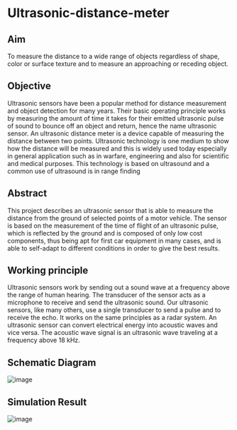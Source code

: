 # Ultrasonic-distance-meter

## Aim 
To measure the distance to a wide range of objects regardless of shape, color or surface texture and 
to measure an approaching or receding object. 
## Objective 
Ultrasonic sensors have been a popular method for distance measurement and object 
detection for many years. Their basic operating principle works by measuring the amount 
of time it takes for their emitted ultrasonic pulse of sound to bounce off an object and 
return, hence the name ultrasonic sensor. An ultrasonic distance meter is a device capable 
of measuring the distance between two points. Ultrasonic technology is one medium to 
show how the distance will be measured and this is widely used today especially in 
general application such as in warfare, engineering and also for scientific and medical 
purposes. This technology is based on ultrasound and a common use of ultrasound is in 
range finding

## Abstract 
This project describes an ultrasonic sensor that is able to measure the distance from the ground of 
selected points of a motor vehicle. The sensor is based on the measurement of the time of flight of an 
ultrasonic pulse, which is reflected by the ground and is composed of only low cost components, thus 
being apt for first car equipment in many cases, and is able to self-adapt to different conditions in 
order to give the best results. 

## Working principle 
Ultrasonic sensors work by sending out a sound wave at a frequency above the range of human 
hearing. The transducer of the sensor acts as a microphone to receive and send the ultrasonic sound. 
Our ultrasonic sensors, like many others, use a single transducer to send a pulse and to receive the 
echo. It works on the same principles as a radar system. An ultrasonic sensor can convert electrical 
energy into acoustic waves and vice versa. The acoustic wave signal is an ultrasonic wave traveling at 
a frequency above 18 kHz. 

## Schematic Diagram
![image](https://github.com/Sadhvi19/Ultrasonic-distance-meter/assets/53933893/0622a527-83e7-4a3a-8c72-91834c91d41c)

## Simulation Result
![image](https://github.com/Sadhvi19/Ultrasonic-distance-meter/assets/53933893/ec99123d-184a-4996-82ea-3e20c5437d21)


